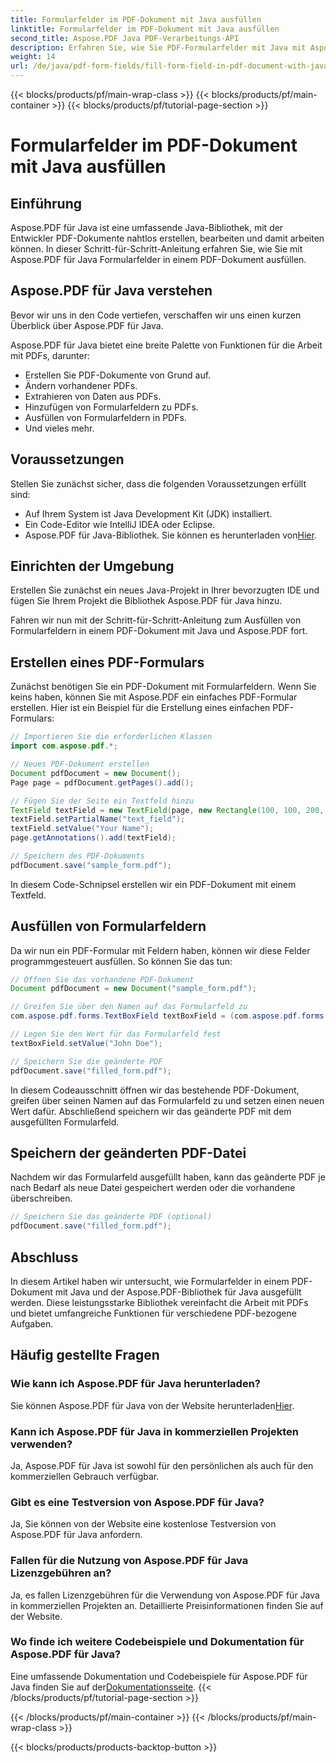 ```yaml
---
title: Formularfelder im PDF-Dokument mit Java ausfüllen
linktitle: Formularfelder im PDF-Dokument mit Java ausfüllen
second_title: Aspose.PDF Java PDF-Verarbeitungs-API
description: Erfahren Sie, wie Sie PDF-Formularfelder mit Java mit Aspose.PDF für Java ausfüllen. Schritt-für-Schritt-Anleitung mit Quellcode.
weight: 14
url: /de/java/pdf-form-fields/fill-form-field-in-pdf-document-with-java/
---
```


{{< blocks/products/pf/main-wrap-class >}}
{{< blocks/products/pf/main-container >}}
{{< blocks/products/pf/tutorial-page-section >}}

# Formularfelder im PDF-Dokument mit Java ausfüllen


## Einführung

Aspose.PDF für Java ist eine umfassende Java-Bibliothek, mit der Entwickler PDF-Dokumente nahtlos erstellen, bearbeiten und damit arbeiten können. In dieser Schritt-für-Schritt-Anleitung erfahren Sie, wie Sie mit Aspose.PDF für Java Formularfelder in einem PDF-Dokument ausfüllen.

## Aspose.PDF für Java verstehen

Bevor wir uns in den Code vertiefen, verschaffen wir uns einen kurzen Überblick über Aspose.PDF für Java.

Aspose.PDF für Java bietet eine breite Palette von Funktionen für die Arbeit mit PDFs, darunter:

- Erstellen Sie PDF-Dokumente von Grund auf.
- Ändern vorhandener PDFs.
- Extrahieren von Daten aus PDFs.
- Hinzufügen von Formularfeldern zu PDFs.
- Ausfüllen von Formularfeldern in PDFs.
- Und vieles mehr.

## Voraussetzungen

Stellen Sie zunächst sicher, dass die folgenden Voraussetzungen erfüllt sind:

- Auf Ihrem System ist Java Development Kit (JDK) installiert.
- Ein Code-Editor wie IntelliJ IDEA oder Eclipse.
-  Aspose.PDF für Java-Bibliothek. Sie können es herunterladen von[Hier](https://releases.aspose.com/pdf/java/).

## Einrichten der Umgebung

Erstellen Sie zunächst ein neues Java-Projekt in Ihrer bevorzugten IDE und fügen Sie Ihrem Projekt die Bibliothek Aspose.PDF für Java hinzu.

Fahren wir nun mit der Schritt-für-Schritt-Anleitung zum Ausfüllen von Formularfeldern in einem PDF-Dokument mit Java und Aspose.PDF fort.

## Erstellen eines PDF-Formulars

Zunächst benötigen Sie ein PDF-Dokument mit Formularfeldern. Wenn Sie keins haben, können Sie mit Aspose.PDF ein einfaches PDF-Formular erstellen. Hier ist ein Beispiel für die Erstellung eines einfachen PDF-Formulars:

```java
// Importieren Sie die erforderlichen Klassen
import com.aspose.pdf.*;

// Neues PDF-Dokument erstellen
Document pdfDocument = new Document();
Page page = pdfDocument.getPages().add();

// Fügen Sie der Seite ein Textfeld hinzu
TextField textField = new TextField(page, new Rectangle(100, 100, 200, 30));
textField.setPartialName("text_field");
textField.setValue("Your Name");
page.getAnnotations().add(textField);

// Speichern des PDF-Dokuments
pdfDocument.save("sample_form.pdf");
```

In diesem Code-Schnipsel erstellen wir ein PDF-Dokument mit einem Textfeld.

## Ausfüllen von Formularfeldern

Da wir nun ein PDF-Formular mit Feldern haben, können wir diese Felder programmgesteuert ausfüllen. So können Sie das tun:

```java
// Öffnen Sie das vorhandene PDF-Dokument
Document pdfDocument = new Document("sample_form.pdf");

// Greifen Sie über den Namen auf das Formularfeld zu
com.aspose.pdf.forms.TextBoxField textBoxField = (com.aspose.pdf.forms.TextBoxField) pdfDocument.getForm().get("text_field");

// Legen Sie den Wert für das Formularfeld fest
textBoxField.setValue("John Doe");

// Speichern Sie die geänderte PDF
pdfDocument.save("filled_form.pdf");
```

In diesem Codeausschnitt öffnen wir das bestehende PDF-Dokument, greifen über seinen Namen auf das Formularfeld zu und setzen einen neuen Wert dafür. Abschließend speichern wir das geänderte PDF mit dem ausgefüllten Formularfeld.

## Speichern der geänderten PDF-Datei

Nachdem wir das Formularfeld ausgefüllt haben, kann das geänderte PDF je nach Bedarf als neue Datei gespeichert werden oder die vorhandene überschreiben.

```java
// Speichern Sie das geänderte PDF (optional)
pdfDocument.save("filled_form.pdf");
```

## Abschluss

In diesem Artikel haben wir untersucht, wie Formularfelder in einem PDF-Dokument mit Java und der Aspose.PDF-Bibliothek für Java ausgefüllt werden. Diese leistungsstarke Bibliothek vereinfacht die Arbeit mit PDFs und bietet umfangreiche Funktionen für verschiedene PDF-bezogene Aufgaben.

## Häufig gestellte Fragen

### Wie kann ich Aspose.PDF für Java herunterladen?

 Sie können Aspose.PDF für Java von der Website herunterladen[Hier](https://releases.aspose.com/pdf/java/).

### Kann ich Aspose.PDF für Java in kommerziellen Projekten verwenden?

Ja, Aspose.PDF für Java ist sowohl für den persönlichen als auch für den kommerziellen Gebrauch verfügbar.

### Gibt es eine Testversion von Aspose.PDF für Java?

Ja, Sie können von der Website eine kostenlose Testversion von Aspose.PDF für Java anfordern.

### Fallen für die Nutzung von Aspose.PDF für Java Lizenzgebühren an?

Ja, es fallen Lizenzgebühren für die Verwendung von Aspose.PDF für Java in kommerziellen Projekten an. Detaillierte Preisinformationen finden Sie auf der Website.

### Wo finde ich weitere Codebeispiele und Dokumentation für Aspose.PDF für Java?

 Eine umfassende Dokumentation und Codebeispiele für Aspose.PDF für Java finden Sie auf der[Dokumentationsseite](https://reference.aspose.com/pdf/java/).
{{< /blocks/products/pf/tutorial-page-section >}}

{{< /blocks/products/pf/main-container >}}
{{< /blocks/products/pf/main-wrap-class >}}

{{< blocks/products/products-backtop-button >}}
